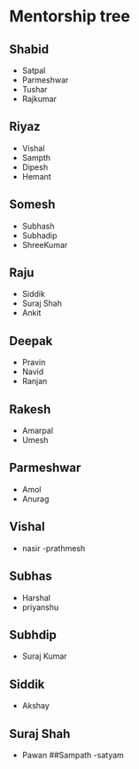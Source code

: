 # Mentorship tree

## Shabid
- Satpal
- Parmeshwar
- Tushar
- Rajkumar

## Riyaz
- Vishal
- Sampth
- Dipesh
- Hemant

## Somesh
- Subhash
- Subhadip
- ShreeKumar

## Raju
- Siddik
- Suraj Shah
- Ankit

## Deepak
- Pravin
- Navid
- Ranjan

## Rakesh
- Amarpal
- Umesh

## Parmeshwar
- Amol 
- Anurag

## Vishal
- nasir
-prathmesh

## Subhas
- Harshal
- priyanshu

## Subhdip
- Suraj Kumar

## Siddik
- Akshay 

## Suraj Shah
- Pawan
##Sampath
-satyam
